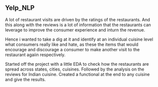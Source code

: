 ## Yelp_NLP

A lot of restaurant visits are driven by the ratings of the restaurants. And this along with the reviews is a lot of information that the restaurants can leverage to improve the consumer experience and inturn the revenue. 



Hence i wanted to take a dig at it and identify at an individual cuisine level what consumers really like and hate, as these the items that would encourage and discourage a consumer to make another visit to the restaurant agaiin respectively.

Started off the project with a little EDA to check how the restaurants are spread across states, cities, cuisines. Followed by the analysis on the reviews for Indian cuisine. Created a functional at the end to any cuisine and give the results.
